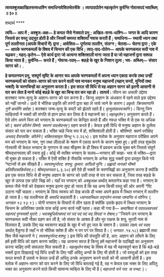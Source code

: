 **त्वय्यश्बुजाक्षाखिलसत्त्वधाश्नि** **समाधिनावेशितचेतसैके ।** **त्वत्पादपोतेन महत्कृतेन** **कुर्वन्ति गोवत्सपदं भवाब्धिम् ॥ ३०॥** 

शब्दार्थ **** 

**त्वयि—** **आप में** **; अश्बुज-अक्ष—** **हे कमल जैसे नेत्रवाले प्रभु** **; अखिल-सत्त्व-धाश्नि—** **जगत के आदि कारण जिससे हर वस्तु** **उद्भूत होती है और जिसमें समस्त शक्तियाँ नवास करती हैं** **; समाधिना—** **स्थायी ध्यान तथा पूर्ण तल्लीनता (आपके विचारों में)** **द्वारा** **; आवेशित—** **पूर्णतया तल्लीन, संलग्न** **; चेतसा—** **चेतना द्वारा** **; एके—** **आपके चरणकमलों के विषय में चिन्तन की एक** **विधि** **; त्वत्-पाद-पोतेन—** **आपके चरणकमल रूपी नाव में चढ़कर** **; महत्-कृतेन—** **ऐसे कार्य द्वारा जो अत्यन्त शक्तिशाली माना** **जाता है या जो महाजनों द्वारा सश्पन्न किया जाता है** **; कुर्वन्ति—** **करते हैं** **; गोवत्स-पदम्—** **बछड़े के खुर के निशान तुल्य** **; भव-** **अब्धिम्—** **संसार सागर को।** **.** 

**हे कमलनयन प्रभु, सश्पूर्ण सृष्टि के आगार रूप आपके चरणकमलों में अपना ध्यान एकाग्र** **करके तथा उन्हीं चरणकमलों को संसार-सागर को पार करने वाली नाव मानकर मनुष्य** **महाजनों (महान् सन्तों, मुनियों तथा भक्तों) के चरणचिन्हों का अनुसरण करता है। इस सरल** **सी विधि से वह अज्ञान सागर को इतनी आसानी से पार कर लेता है मानो कोई बछड़े के खुर** **का चिन्ह पार कर रहा हो।** **तात्पर्य :** जीवन का असली उद्देश्य बारश्बार जन्म-मुत्यु के अज्ञान-सागर को पार करना है। किन्तु अज्ञान के अंधकार में रहने वाले इस उद्देश्य को नहीं जानते। उल्टे वे भौतिक प्रकृति की तरंगों द्वारा बहा ले जाये जाने के कारण ( *प्रकृते: क्रियमाणानि गुणै कर्माणि सर्वश:* ) बारश्बार जन्म-मृत्यु के कष्टों को झेलते रहते हैं ( *मृत्युसंसारवत्र्मनि* )। किन्तु जिन व्यकि्तयों ने भक्तों की संगति से ज्ञान प्राप्त कर लिया है वे महाजनों का ( *महत्कृतेन* ) अनुसरण करते हैं। ऐसे लोग अपने चित्त को भगवान् के चरणकमलों पर केन्द्रित करते हैं और नवधा भक्ति में से एक या अधिक को ( *श्रवणं कीर्तनं विष्णो:* *स्मरणं पादसेवनम्* ) ग्रहण करते हैं। केवल इसी विधि से मनुष्य अज्ञान के दुर्लंघ्य संसार को पार कर सकता है। भक्ति चाहे जिस रूप में हो, शक्तिशाली होती है। *श्रीविष्णो: श्रवणे परीक्षिद् अभवद् वैयासकि:* *कीर्तने* ( *भक्तिरसामृत सिन्धु* १.२.२६५)। इस श्लोक के अनुसार महाराज परीक्षित अपने मन को भगवान् के नाम, गुण तथा लीलाओं के श्रवण में एकाग्र करने के कारण मुक्त हुए। इसी तरह शुकदेव गोस्वामी भी केवल भगवान् के गुणगान से तथा श्रीकृष्ण के ही विषय में प्रवचन करके मुक्त बने जिससे संपूर्ण श्रीमद्भागवतम् की रचना हुई। कोई भी व्यक्ति भगवान् के सलय—भगवान् की सखा- भाव से भक्ति—द्वारा भी मुक्त हो सकता है। भक्ति में ऐसी शक्ति है जैसाकि भगवान् के अनेक शुद्ध भक्तों द्वारा प्रस्तुत किये गये ²ष्टान्तों से हम सीखते हैं। *स्वयश्भूर्नारद: शश्भु: कुमार: कपिलो मुनि:।* *प्रह्लादो जनको भीष्मो बलिर्वैयासकिर्वयम्॥* ( *श्रीमद्भागवत* ६.३.२०) हमें ऐसे ही भक्तों के चरणचिह्नों का अनुसरण करना है क्योंकि इस एक सरल विधि से ही मनुष्य अज्ञान के सागर को उसी तरह से पार कर सकता है, जिस तरह बछड़े के खुर से उत्पन्न एक छोटे चिह्न को। यहाँ पर भगवान् को *अश्बुजाक्ष* अर्थात् कमलनेत्र कहा गया है। भगवान् के कमल जैसे नेत्रों को देखकर मनुष्य इतना तुष्ट हो जाता है कि वह अन्य किसी वस्तु की ओर अपनी ²ष्टि उठाना नहीं चाहता। भगवान् के दिव्य स्वरूप को देख करके ही भक्त अपने हृदय में स्थित भगवान् में तल्लीन हो जाता है। यह तल्लीनता ही *समाधि* कहलाती है। *ध्यानावस्थित तद्गतेन मनसा पश्यन्ति यं योगिन:* ( *भागवत १२.१३.१* )। योगी भगवान् के विचारों में लीन रहता है क्योंकि उसके हृदय में स्थित भगवान् के चिन्तन के अतिरिक्त उसके पास कोई अन्य कार्य नहीं रहता। कहा भी गया है— *समाश्रिता ये पदपल्लवप्लवं* *महत्पदं पुण्ययशो मुरारे:।* *भवाश्बुधिर्वत्सपदं परं पदं* *पदं पदं यद् विपदां न तेषाम्॥* ''जिसने उन भगवान् के चरणकमल रूपी नौका ग्रहण कर ली है, जो संसार के आश्रय हैं और मुर राक्षस के शत्रु, मुरारी नाम से विलयात हैं, उसके लिए यह भवसागर बछड़े के खुर में भरे हुए जल के समान है। उसका लक्ष्य *परं पदम्* अर्थात् वैकुण्ठ है जहाँ न तो भौतिक क्लेश हैं और न पग पग पर विपदा है। ( *भागवत* .१४.५८) ब्रह्माजी तथा शिव जैसे महाजनों ने ( *स्वयश्भूर्नारद:शश्भु:* ) इस विधि की संस्तुति की है, अत: अज्ञान को लाँघने के लिए हमें इसी विधि को ग्रहण करना चाहिए। यह अत्यन्त सरल है किन्तु हमें महाजनों के पदचिह्नों का अनुसरण करना चाहिए तभी सफलता मिल सकती है। *महत्कृतेन* शब्द के विषय में यह भी महत्त्वपूर्ण बात है कि बड़े-बड़े भक्तों द्वारा दिखलाई गई विधि उन्हीं के लिए नहीं अपितु अन्यों के लिए भी होती है। जो वस्तुओं को इस तरह सरल बनाते हैं उससे न केवल उन्हें ही अपितु उनके अनुसरण करने वालों को भी आसानी होती है। इस श्लोक में अज्ञान-सागर को पार करने के लिए जो विधि बतलाई गई है, वह न केवल एक भक्त के लिए अपितु भक्त का अनुसरण करने वाले किसी सामान्य व्यकि्त के लिए भी है ( *महाजनो यने गत: स पन्था:* )।  